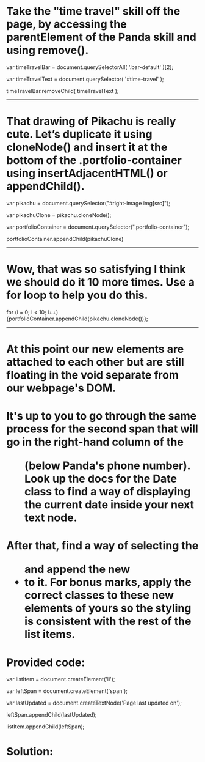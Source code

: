 # Take the "time travel" skill off the page, by accessing the parentElement of the Panda skill and using remove().

  var timeTravelBar = document.querySelectorAll( '.bar-default' )[2];

  var timeTravelText = document.querySelector( '#time-travel' );

  timeTravelBar.removeChild( timeTravelText );

________________________________________________________________________________________________
# That drawing of Pikachu is really cute. Let’s duplicate it using cloneNode() and insert it at the bottom of the .portfolio-container using insertAdjacentHTML() or appendChild().

  var pikachu = document.querySelector("#right-image img[src]");

  var pikachuClone = pikachu.cloneNode();

  var portfolioContainer = document.querySelector(".portfolio-container");

  portfolioContainer.appendChild(pikachuClone)

________________________________________________________________________________________________
# Wow, that was so satisfying I think we should do it 10 more times. Use a for loop to help you do this.

  for (i = 0; i < 10; i++) {portfolioContainer.appendChild(pikachu.cloneNode())};

________________________________________________________________________________________________
# At this point our new elements are attached to each other but are still floating in the void separate from our webpage's DOM.

# It's up to you to go through the same process for the second span that will go in the right-hand column of the <ul> (below Panda's phone number). Look up the docs for the Date class to find a way of displaying the current date inside your next text node.

# After that, find a way of selecting the <ul> and append the new <li> to it. For bonus marks, apply the correct classes to these new elements of yours so the styling is consistent with the rest of the list items.

# Provided code:

var listItem = document.createElement('li');

var leftSpan = document.createElement('span');

var lastUpdated = document.createTextNode('Page last updated on');

leftSpan.appendChild(lastUpdated);

listItem.appendChild(leftSpan);

# Solution:
